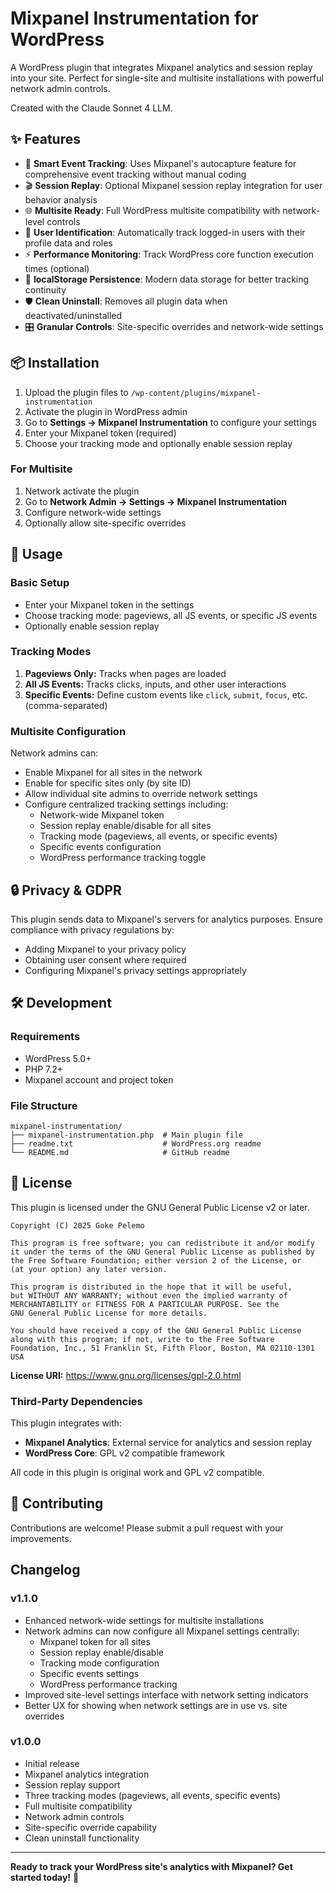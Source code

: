 # Mixpanel Instrumentation for WordPress

A WordPress plugin that integrates Mixpanel analytics and session replay into your site. Perfect for single-site and multisite installations with powerful network admin controls.

Created with the Claude Sonnet 4 LLM.

## ✨ Features

- 🎯 **Smart Event Tracking**: Uses Mixpanel's autocapture feature for comprehensive event tracking without manual coding
- 🎬 **Session Replay**: Optional Mixpanel session replay integration for user behavior analysis
- 🌐 **Multisite Ready**: Full WordPress multisite compatibility with network-level controls
- 👤 **User Identification**: Automatically track logged-in users with their profile data and roles
- ⚡ **Performance Monitoring**: Track WordPress core function execution times (optional)
- 💾 **localStorage Persistence**: Modern data storage for better tracking continuity
- 🛡️ **Clean Uninstall**: Removes all plugin data when deactivated/uninstalled
- 🎛️ **Granular Controls**: Site-specific overrides and network-wide settings

## 📦 Installation

1. Upload the plugin files to `/wp-content/plugins/mixpanel-instrumentation`
2. Activate the plugin in WordPress admin
3. Go to **Settings → Mixpanel Instrumentation** to configure your settings
4. Enter your Mixpanel token (required)
5. Choose your tracking mode and optionally enable session replay

### For Multisite

1. Network activate the plugin
2. Go to **Network Admin → Settings → Mixpanel Instrumentation**
3. Configure network-wide settings
4. Optionally allow site-specific overrides

## 🔧 Usage

### Basic Setup

- Enter your Mixpanel token in the settings
- Choose tracking mode: pageviews, all JS events, or specific JS events
- Optionally enable session replay

### Tracking Modes

1. **Pageviews Only:** Tracks when pages are loaded
2. **All JS Events:** Tracks clicks, inputs, and other user interactions
3. **Specific Events:** Define custom events like `click`, `submit`, `focus`, etc. (comma-separated)

### Multisite Configuration

Network admins can:
- Enable Mixpanel for all sites in the network
- Enable for specific sites only (by site ID)
- Allow individual site admins to override network settings
- Configure centralized tracking settings including:
  - Network-wide Mixpanel token
  - Session replay enable/disable for all sites
  - Tracking mode (pageviews, all events, or specific events)
  - Specific events configuration
  - WordPress performance tracking toggle

## 🔒 Privacy & GDPR

This plugin sends data to Mixpanel's servers for analytics purposes. Ensure compliance with privacy regulations by:
- Adding Mixpanel to your privacy policy
- Obtaining user consent where required
- Configuring Mixpanel's privacy settings appropriately

## 🛠 Development

### Requirements

- WordPress 5.0+
- PHP 7.2+
- Mixpanel account and project token

### File Structure

```
mixpanel-instrumentation/
├── mixpanel-instrumentation.php  # Main plugin file
├── readme.txt                    # WordPress.org readme
└── README.md                     # GitHub readme
```

## 📝 License

This plugin is licensed under the GNU General Public License v2 or later.

```
Copyright (C) 2025 Goke Pelemo

This program is free software; you can redistribute it and/or modify
it under the terms of the GNU General Public License as published by
the Free Software Foundation; either version 2 of the License, or
(at your option) any later version.

This program is distributed in the hope that it will be useful,
but WITHOUT ANY WARRANTY; without even the implied warranty of
MERCHANTABILITY or FITNESS FOR A PARTICULAR PURPOSE. See the
GNU General Public License for more details.

You should have received a copy of the GNU General Public License
along with this program; if not, write to the Free Software
Foundation, Inc., 51 Franklin St, Fifth Floor, Boston, MA 02110-1301 USA
```

**License URI:** https://www.gnu.org/licenses/gpl-2.0.html

### Third-Party Dependencies

This plugin integrates with:
- **Mixpanel Analytics**: External service for analytics and session replay
- **WordPress Core**: GPL v2 compatible framework

All code in this plugin is original work and GPL v2 compatible.

## 🤝 Contributing

Contributions are welcome! Please submit a pull request with your improvements.

## Changelog

### v1.1.0
- Enhanced network-wide settings for multisite installations
- Network admins can now configure all Mixpanel settings centrally:
  - Mixpanel token for all sites
  - Session replay enable/disable
  - Tracking mode configuration
  - Specific events settings
  - WordPress performance tracking
- Improved site-level settings interface with network setting indicators
- Better UX for showing when network settings are in use vs. site overrides

### v1.0.0
- Initial release
- Mixpanel analytics integration
- Session replay support
- Three tracking modes (pageviews, all events, specific events)
- Full multisite compatibility
- Network admin controls
- Site-specific override capability
- Clean uninstall functionality

---

**Ready to track your WordPress site's analytics with Mixpanel? Get started today!** 🎯
